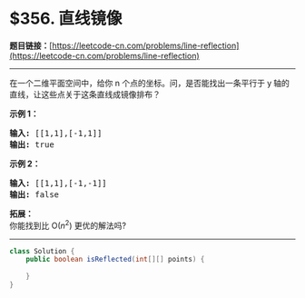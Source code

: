 # $356. 直线镜像

**题目链接：**[https://leetcode-cn.com/problems/line-reflection](https://leetcode-cn.com/problems/line-reflection)

---

<div class="content__1Y2H">
 <div class="notranslate">
  <p>在一个二维平面空间中，给你 n&nbsp;个点的坐标。问，是否能找出一条平行于 y<strong>&nbsp;</strong>轴的直线，让这些点关于这条直线成镜像排布？</p> 
  <p><strong>示例 1：</strong></p> 
  <pre class="language-text"><strong>输入: </strong>[[1,1],[-1,1]]
<strong>输出: </strong>true
</pre> 
  <p><strong>示例 2：</strong></p> 
  <pre class="language-text"><strong>输入: </strong>[[1,1],[-1,-1]]
<strong>输出: </strong>false</pre> 
  <p><strong>拓展：</strong><br> 你能找到比 O(<em>n</em><sup>2</sup>) 更优的解法吗?</p> 
 </div>
</div>

---

```java
class Solution {
    public boolean isReflected(int[][] points) {
        
    }
}
```